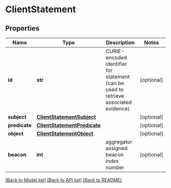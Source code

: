 # ClientStatement

## Properties
Name | Type | Description | Notes
------------ | ------------- | ------------- | -------------
**id** | **str** | CURIE-encoded identifier for statement (can be used to retrieve associated evidence) | [optional] 
**subject** | [**ClientStatementSubject**](ClientStatementSubject.md) |  | [optional] 
**predicate** | [**ClientStatementPredicate**](ClientStatementPredicate.md) |  | [optional] 
**object** | [**ClientStatementObject**](ClientStatementObject.md) |  | [optional] 
**beacon** | **int** | aggregator assigned beacon index number  | [optional] 

[[Back to Model list]](../README.md#documentation-for-models) [[Back to API list]](../README.md#documentation-for-api-endpoints) [[Back to README]](../README.md)


